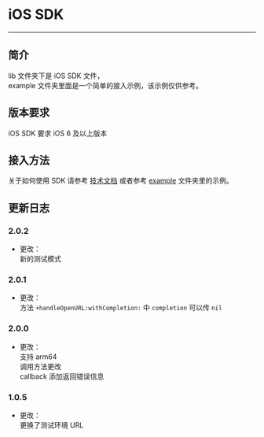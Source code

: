 iOS SDK 
=================

****

## 简介

lib 文件夹下是 iOS SDK 文件，<br>
example 文件夹里面是一个简单的接入示例，该示例仅供参考。

## 版本要求

iOS SDK 要求 iOS 6 及以上版本

## 接入方法

关于如何使用 SDK 请参考 [技术文档](https://pingxx.com/document) 或者参考 [example](https://github.com/PingPlusPlus/pingpp-ios/tree/master/example) 文件夹里的示例。

## 更新日志

### 2.0.2
* 更改：<br>
新的测试模式

### 2.0.1
* 更改：<br>
方法 `+handleOpenURL:withCompletion:` 中 `completion` 可以传 `nil`

### 2.0.0
* 更改：<br>
支持 arm64<br>
调用方法更改<br>
callback 添加返回错误信息


### 1.0.5
* 更改：<br>
更换了测试环境 URL

